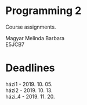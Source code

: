 # Programming 2
Course assignments.

Magyar Melinda Barbara</br>
E5JCB7

# Deadlines
házi1 - 2019. 10. 05.</br>
házi2 - 2019. 10. 13.</br>
házi_4 - 2019. 11. 20.
